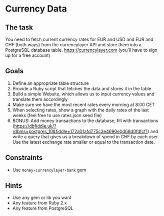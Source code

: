 # Currency Data
## The task
You need to fetch current currency rates for EUR and USD and EUR and CHF (both ways) from the currencylayer API and store them into a PostgreSQL database table.
https://currencylayer.com (you'll have to sign up for a free account)
​
## Goals
1. Define an appropriate table structure
2. Provide a Ruby script that fetches the data and stores it in the table
3. Build a simple Website, which allows us to input currency values and translate them accordingly
4. Make sure we have the most recent rates every morning at 8:00 CET
5. When selecting rates, show a graph with the daily rates of the last weeks (feel free to use rates.json seed file)
6. BONUS: Add money transactions to the database, fill with transactions (https://dbfiddle.uk/?rdbms=postgres_10&fiddle=172a01afd775c3e4690e0d68d0fdfcf1) and write a query that gives us a breakdown of spend in CHF by each user. Use the latest exchange rate smaller or equal to the transaction date.
​
## Constraints
- Use `money-currencylayer-bank` gem
​
## Hints
- Use any gem or lib you want
- Any feature from Ruby 2.x
- Any feature from PostgreSQL
​
